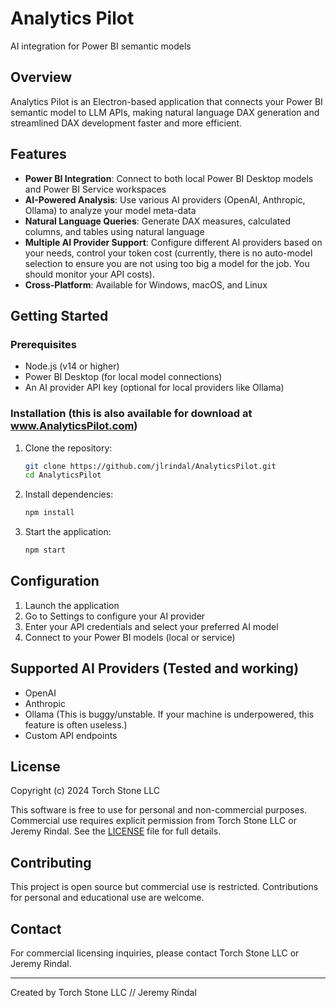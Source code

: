 # Analytics Pilot

AI integration for Power BI semantic models

## Overview

Analytics Pilot is an Electron-based application that connects your Power BI semantic model to LLM APIs, making natural language DAX generation and streamlined DAX development faster and more efficient.

## Features

- **Power BI Integration**: Connect to both local Power BI Desktop models and Power BI Service workspaces
- **AI-Powered Analysis**: Use various AI providers (OpenAI, Anthropic, Ollama) to analyze your model meta-data
- **Natural Language Queries**: Generate DAX measures, calculated columns, and tables using natural language
- **Multiple AI Provider Support**: Configure different AI providers based on your needs, control your token cost (currently, there is no auto-model selection to ensure you are not using too big a model for the job. You should monitor your API costs).
- **Cross-Platform**: Available for Windows, macOS, and Linux

## Getting Started

### Prerequisites

- Node.js (v14 or higher)
- Power BI Desktop (for local model connections)
- An AI provider API key (optional for local providers like Ollama)

### Installation (this is also available for download at www.AnalyticsPilot.com)

1. Clone the repository:
   ```bash
   git clone https://github.com/jlrindal/AnalyticsPilot.git
   cd AnalyticsPilot
   ```

2. Install dependencies:
   ```bash
   npm install
   ```

3. Start the application:
   ```bash
   npm start
   ```

## Configuration

1. Launch the application
2. Go to Settings to configure your AI provider
3. Enter your API credentials and select your preferred AI model
4. Connect to your Power BI models (local or service)

## Supported AI Providers (Tested and working)

- OpenAI
- Anthropic
- Ollama (This is buggy/unstable. If your machine is underpowered, this feature is often useless.)
- Custom API endpoints

## License

Copyright (c) 2024 Torch Stone LLC

This software is free to use for personal and non-commercial purposes. Commercial use requires explicit permission from Torch Stone LLC or Jeremy Rindal. See the [LICENSE](LICENSE) file for full details.

## Contributing

This project is open source but commercial use is restricted. Contributions for personal and educational use are welcome.

## Contact

For commercial licensing inquiries, please contact Torch Stone LLC or Jeremy Rindal.

---

Created by Torch Stone LLC // Jeremy Rindal
